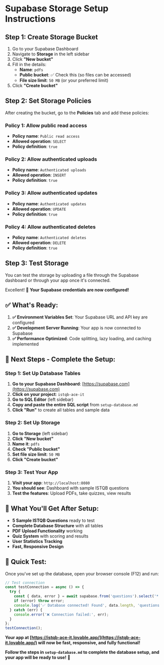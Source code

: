 # Supabase Storage Setup Instructions

## Step 1: Create Storage Bucket

1. Go to your Supabase Dashboard
2. Navigate to **Storage** in the left sidebar
3. Click **"New bucket"**
4. Fill in the details:
   - **Name**: `pdfs`
   - **Public bucket**: ✅ Check this (so files can be accessed)
   - **File size limit**: `50 MB` (or your preferred limit)
5. Click **"Create bucket"**

## Step 2: Set Storage Policies

After creating the bucket, go to the **Policies** tab and add these policies:

### Policy 1: Allow public read access
- **Policy name**: `Public read access`
- **Allowed operation**: `SELECT`
- **Policy definition**: `true`

### Policy 2: Allow authenticated uploads
- **Policy name**: `Authenticated uploads`
- **Allowed operation**: `INSERT`
- **Policy definition**: `true`

### Policy 3: Allow authenticated updates
- **Policy name**: `Authenticated updates`
- **Allowed operation**: `UPDATE`
- **Policy definition**: `true`

### Policy 4: Allow authenticated deletes
- **Policy name**: `Authenticated deletes`
- **Allowed operation**: `DELETE`
- **Policy definition**: `true`

## Step 3: Test Storage

You can test the storage by uploading a file through the Supabase dashboard or through your app once it's connected. 

Excellent! 🎉 **Your Supabase credentials are now configured!**

## **✅ What's Ready:**

1. **✅ Environment Variables Set**: Your Supabase URL and API key are configured
2. **✅ Development Server Running**: Your app is now connected to Supabase
3. **✅ Performance Optimized**: Code splitting, lazy loading, and caching implemented

## **🚀 Next Steps - Complete the Setup:**

### **Step 1: Set Up Database Tables**
1. **Go to your Supabase Dashboard**: [https://supabase.com](https://supabase.com)
2. **Click on your project**: `istqb-ace-it`
3. **Go to SQL Editor** (left sidebar)
4. **Copy and paste the entire SQL script** from `setup-database.md`
5. **Click "Run"** to create all tables and sample data

### **Step 2: Set Up Storage**
1. **Go to Storage** (left sidebar)
2. **Click "New bucket"**
3. **Name it**: `pdfs`
4. **Check "Public bucket"**
5. **Set file size limit**: `50 MB`
6. **Click "Create bucket"**

### **Step 3: Test Your App**
1. **Visit your app**: `http://localhost:8080`
2. **You should see**: Dashboard with sample ISTQB questions
3. **Test the features**: Upload PDFs, take quizzes, view results

## **🎯 What You'll Get After Setup:**

- **5 Sample ISTQB Questions** ready to test
- **Complete Database Structure** with all tables
- **PDF Upload Functionality** working
- **Quiz System** with scoring and results
- **User Statistics Tracking**
- **Fast, Responsive Design**

## **🔧 Quick Test:**

Once you've set up the database, open your browser console (F12) and run:

```javascript
// Test connection
const testConnection = async () => {
  try {
    const { data, error } = await supabase.from('questions').select('*').limit(1);
    if (error) throw error;
    console.log('✅ Database connected! Found', data.length, 'questions');
  } catch (err) {
    console.error('❌ Connection failed:', err);
  }
};
testConnection();
```

**Your app at [https://istqb-ace-it.lovable.app/](https://istqb-ace-it.lovable.app/) will now be fast, responsive, and fully functional!**

**Follow the steps in `setup-database.md` to complete the database setup, and your app will be ready to use!** 🚀 